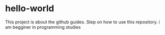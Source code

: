 # hello-world
This project is about the github guides. Step on how to use this repository.
i am begginer in programming studies
